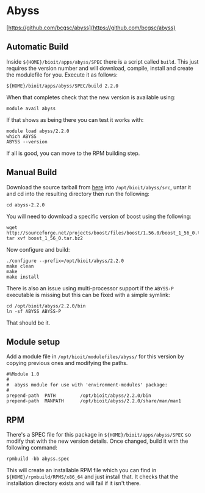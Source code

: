 # Abyss

[https://github.com/bcgsc/abyss](https://github.com/bcgsc/abyss)

## Automatic Build

Inside `${HOME}/bioit/apps/abyss/SPEC` there is a script called `build`. This just requires the version number and will download, compile, install and create the modulefile for you. Execute it as follows:

    ${HOME}/bioit/apps/abyss/SPEC/build 2.2.0

When that completes check that the new version is available using:

    module avail abyss

If that shows as being there you can test it works with:

    module load abyss/2.2.0
    which ABYSS
    ABYSS --version

If all is good, you can move to the RPM building step.

## Manual Build

Download the source tarball from [here](https://github.com/bcgsc/abyss/releases/download/2.2.0/abyss-2.2.0.tar.gz) into `/opt/bioit/abyss/src`, untar it and cd into the resulting directory then run the following:

    cd abyss-2.2.0

You will need to download a specific version of boost using the following:

    wget http://sourceforge.net/projects/boost/files/boost/1.56.0/boost_1_56_0.tar.bz2
    tar xvf boost_1_56_0.tar.bz2

Now configure and build:

    ./configure --prefix=/opt/bioit/abyss/2.2.0
    make clean
    make
    make install

There is also an issue using multi-processor support if the `ABYSS-P` executable is missing but this can be fixed with a simple symlink:

    cd /opt/bioit/abyss/2.2.0/bin
    ln -sf ABYSS ABYSS-P

That should be it.

## Module setup

Add a module file in `/opt/bioit/modulefiles/abyss/` for this version by copying previous ones and modifying the paths.

    #%Module 1.0
    #
    #  abyss module for use with 'environment-modules' package:
    #
    prepend-path  PATH         /opt/bioit/abyss/2.2.0/bin
    prepend-path  MANPATH      /opt/bioit/abyss/2.2.0/share/man/man1

## RPM

There's a SPEC file for this package in `${HOME}/bioit/apps/abyss/SPEC` so modify that with the new version details. Once changed, build it with the following command:

    rpmbuild -bb abyss.spec

This will create an installable RPM file which you can find in `${HOME}/rpmbuild/RPMS/x86_64` and just install that. It checks that the installation directory exists and will fail if it isn't there.
